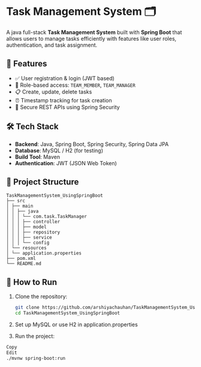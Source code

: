 # Task Management System 🗂️

A java full-stack **Task Management System** built with **Spring Boot** that allows users to manage tasks efficiently with features like user roles, authentication, and task assignment.

## 🚀 Features

- ✅ User registration & login (JWT based)
- 👥 Role-based access: `TEAM_MEMBER`, `TEAM_MANAGER`
- 📋 Create, update, delete tasks
- ⏰ Timestamp tracking for task creation
- 🔐 Secure REST APIs using Spring Security


## 🛠️ Tech Stack

- **Backend**: Java, Spring Boot, Spring Security, Spring Data JPA
- **Database**: MySQL / H2 (for testing)
- **Build Tool**: Maven
- **Authentication**: JWT (JSON Web Token)


## 📁 Project Structure
 ```text
TaskManagementSystem_UsingSpringBoot
├── src
│ ├── main
│ │ ├── java
│ │ │ └── com.task.TaskManager
│ │ │ ├── controller
│ │ │ ├── model
│ │ │ ├── repository
│ │ │ ├── service
│ │ │ └── config
│ └── resources
│ └── application.properties
├── pom.xml
└── README.md

```

## 🔧 How to Run

1. Clone the repository:
   ```bash
   git clone https://github.com/arshiyachauhan/TaskManagementSystem_UsingSpringBoot.git
   cd TaskManagementSystem_UsingSpringBoot

2. Set up MySQL or use H2 in application.properties

3. Run the project:

```bash
Copy
Edit
./mvnw spring-boot:run
